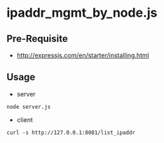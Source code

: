 # ipaddr_mgmt_by_node.js

## Pre-Requisite

* http://expressjs.com/en/starter/installing.html

## Usage

- server

```
node server.js
```

- client

```
curl -s http://127.0.0.1:8081/list_ipaddr
```

